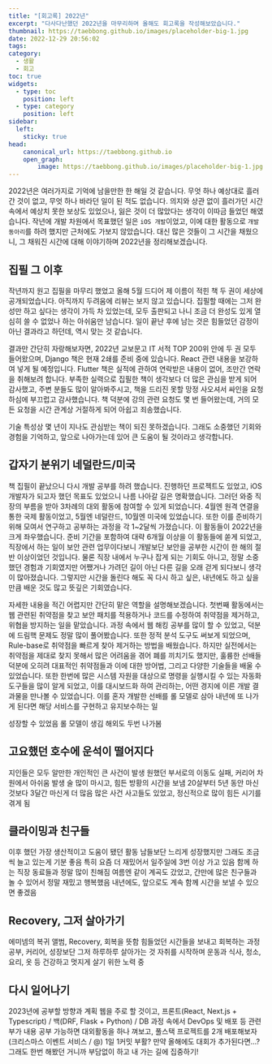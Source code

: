 ```yaml
---
title: "[회고록] 2022년"
excerpt: "다사다난했던 2022년을 마무리하며 올해도 회고록을 작성해보았습니다."
thumbnail: https://taebbong.github.io/images/placeholder-big-1.jpg 
date: 2022-12-29 20:56:02
tags:
category:
  - 생활
  - 회고
toc: true
widgets:
  - type: toc
    position: left
  - type: category
    position: left
sidebar:
  left:
    sticky: true
head:
    canonical_url: https://taebbong.github.io
    open_graph:
        image: https://taebbong.github.io/images/placeholder-big-1.jpg
---
```


2022년은 여러가지로 기억에 남을만한 한 해일 것 같습니다. 무엇 하나 예상대로 흘러간 것이 없고, 무엇 하나 바라던 일이 된 적도 없습니다. 의지와 상관 없이 흘러가던 시간 속에서 예상치 못한 보상도 있었으나, 잃은 것이 더 많았다는 생각이 이따금 들었던 해였습니다. 작년에 개발 차원에서 목표했던 일은 `iOS 개발`이었고, 이에 대한 활동으로 `개발 동아리`를 하려 했지만 근처에도 가보지 않았습니다. 대신 많은 것들이 그 시간을 채웠으니, 그 채워진 시간에 대해 이야기하며 2022년을 정리해보겠습니다. 

## 집필 그 이후

작년까지 원고 집필을 마무리 했었고 올해 5월 드디어 제 이름이 적힌 책 두 권이 세상에 공개되었습니다. 아직까지 두려움에 리뷰는 보지 않고 있습니다. 집필할 때에는 그저 완성만 하고 싶다는 생각이 가득 차 있었는데, 모두 출판되고 나니 조금 더 완성도 있게 열심히 쓸 수 없었나 하는 아쉬움만 남습니다. 일이 끝난 후에 남는 것은 힘들었던 감정이 아닌 결과라고 하던데, 역시 맞는 것 같습니다. 

결과만 간단히 자랑해보자면, 2022년 교보문고 IT 서적 TOP 200위 안에 두 권 모두 들어왔으며, Django 책은 현재 2쇄를 준비 중에 있습니다. React 관련 내용을 보강하여 넣게 될 예정입니다. Flutter 책은 실적에 관하여 연락받은 내용이 없어, 조만간 연락을 취해보려 합니다. 부족한 실력으로 집필한 책이 생각보다 더 많은 관심을 받게 되어 감사했고, 주변 분들도 많이 알아봐주시고, 책을 드리진 못할 망정 사오셔서 싸인을 요청하심에 부끄럽고 감사했습니다. 책 덕분에 강의 관련 요청도 몇 번 들어왔는데, 거의 모든 요청을 시간 관계상 거절하게 되어 아쉽고 죄송했습니다.

기술 특성상 몇 년이 지나도 관심받는 책이 되진 못하겠습니다. 그래도 소중했던 기회와 경험을 기억하고, 앞으로 나아가는데 있어 큰 도움이 될 것이라고 생각합니다.

## 갑자기 분위기 네덜란드/미국

책 집필이 끝났으니 다시 개발 공부를 하려 했습니다. 진행하던 프로젝트도 있었고, iOS 개발자가 되고자 했던 목표도 있었으니 나름 나아갈 길은 명확했습니다. 그러던 와중 직장의 부름을 받아 3차례의 대외 활동에 참여할 수 있게 되었습니다. 4월엔 원격 연결을 통한 국제 활동이었고, 5월엔 네덜란드, 10월엔 미국에 있었습니다. 또한 이를 준비하기 위해 모여서 연구하고 공부하는 과정을 각 1~2달씩 가졌습니다. 이 활동들이 2022년을 크게 좌우했습니다. 준비 기간을 포함하여 대략 6개월 이상을 이 활동들에 쏟게 되었고, 직장에서 하는 일이 보안 관련 업무이다보니 개발보단 보안을 공부한 시간이 한 해의 절반 이상이었던 것입니다. 물론 직장 내에서 누구나 잡게 되는 기회도 아니고, 정말 소중했던 경험과 기회였지만 어쨌거나 가려던 길이 아닌 다른 길을 오래 걷게 되다보니 생각이 많아졌습니다. 그렇지만 시간을 돌린다 해도 꼭 다시 하고 싶은, 내년에도 하고 싶을만큼 배운 것도 많고 뜻깊은 기회였습니다.

자세한 내용을 적긴 어렵지만 간단히 맡은 역할을 설명해보겠습니다.
첫번째 활동에서는 웹 관련된 취약점을 찾고 보안 패치를 적용하거나 코드를 수정하여 취약점을 제거하고, 위협을 방지하는 일을 맡았습니다. 과정 속에서 웹 해킹 공부를 많이 할 수 있었고, 덕분에 드림핵 문제도 정말 많이 풀어봤습니다. 또한 정적 분석 도구도 써보게 되었으며, Rule-base로 취약점을 빠르게 찾아 제거하는 방법을 배웠습니다. 하지만 실전에서는 취약점을 제대로 찾지 못해서 많은 어려움을 겪어 폐를 끼치기도 했지만, 훌륭한 선배들 덕분에 오히려 대표적인 취약점들과 이에 대한 방어법, 그리고 다양한 기술들을 배울 수 있었습니다. 또한 한번에 많은 시스템 자원을 대상으로 명령을 실행시킬 수 있는 자동화 도구들을 많이 알게 되었고, 이를 대시보드화 하여 관리하는, 어떤 경지에 이른 개발 결과물을 만나볼 수 있었습니다. 이를 혼자 개발한 선배를 롤 모델로 삼아 내년에 또 나가게 된다면 해당 서비스를 구현하고 유지보수하는 일

성장할 수 있었음
롤 모델이 생김
해외도 두번 나가봄

## 고요했던 호수에 운석이 떨어지다

지인들은 모두 알만한 개인적인 큰 사건이 발생
원했던 부서로의 이동도 실패, 커리어 차원에서 아쉬움 발생
술 많이 마시고, 힘든 방황의 시간을 보냄
20살부터 5년 동안 마신 것보다 3달간 마신게 더 많음
많은 사건 사고들도 있었고, 정신적으로 많이 힘든 시기를 겪게 됨

## 클라이밍과 친구들

이후 했던 가장 생산적이고 도움이 됐던 활동
남들보단 느리게 성장했지만 그래도 조금씩 늘고 있는게 기분 좋음
특히 요즘 더 재밌어서 일주일에 3번 이상 가고 있음
함께 하는 직장 동료들과 정말 많이 친해짐
여름엔 같이 계곡도 갔었고, 간만에 많은 친구들과 놀 수 있어서 정말 재밌고 행복했음
내년에도, 앞으로도 계속 함께 시간을 보낼 수 있으면 좋겠음

## Recovery, 그저 살아가기

에미넴의 복귀 앨범, Recovery, 회복을 뜻함
힘들었던 시간들을 보내고 회복하는 과정
공부, 커리어, 성장보단 그저 하루하루 살아가는 것
자취를 시작하며 운동과 식사, 청소, 요리, 옷 등 건강하고 멋지게 살기 위한 노력 중

## 다시 일어나기

2023년에 공부할 방향과 계획
웹을 주로 할 것이고, 프론트(React, Next.js + Typescript) / 백(DRF, Flask + Python) / DB
과정 속에서 DevOps 및 배포 등 관련 부가 내용 공부
가능하면 대외활동을 하나 껴보고, 풀스택 프로젝트를 2개 배포해보자(크리스마스 이벤트 서비스 / @)
1일 1커밋 부활?
만약 올해에도 대회가 추가된다면...? 그래도 한번 해봤던 거니까 부담없이 하고 내 가는 길에 집중하기!